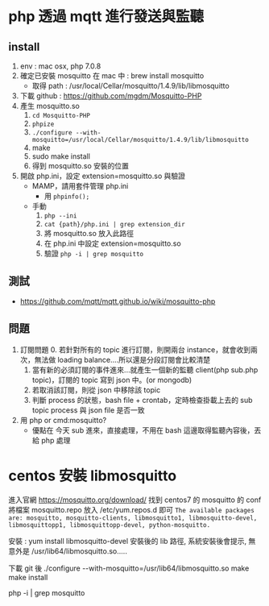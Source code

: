 # php 透過 mqtt 進行發送與監聽
## install 

1. env : mac osx, php 7.0.8
2. 確定已安裝 mosquitto 在 mac 中 : brew install mosquitto
	- 取得 path : /usr/local/Cellar/mosquitto/1.4.9/lib/libmosquitto
3. 下載 github : https://github.com/mgdm/Mosquitto-PHP
4. 產生 mosquitto.so
	1. `cd Mosquitto-PHP`
	2. `phpize `
	3. `./configure --with-mosquitto=/usr/local/Cellar/mosquitto/1.4.9/lib/libmosquitto` 
	4. make
	5. sudo make install
	6. 得到 mosquitto.so 安裝的位置
5. 開啟 php.ini，設定 extension=mosquitto.so 與驗證
	- MAMP，請用套件管理 php.ini
		- 用 `phpinfo();`
	- 手動
		1. `php --ini`
		2. `cat {path}/php.ini | grep extension_dir`
		3. 將 mosquitto.so 放入此路徑
		4. 在 php.ini 中設定 extension=mosquitto.so
		5. 驗證 `php -i | grep mosquitto`

## 測試

- https://github.com/mqtt/mqtt.github.io/wiki/mosquitto-php

## 問題

1. 訂閱問題
	0. 若針對所有的 topic 進行訂閱，則開兩台 instance，就會收到兩次，無法做 loading balance....所以還是分段訂閱會比較清楚
	1. 當有新的必須訂閱的事件進來...就產生一個新的監聽 client(php sub.php topic)，訂閱的 topic 寫到 json 中。(or mongodb)
	2. 若取消該訂閱，則從 json 中移除該 topic
	3. 判斷 process 的狀態，bash file + crontab，定時檢查掛載上去的 sub topic process 與 json file 是否一致
2. 用 php or cmd:mosquitto?
	- 優點在 今天 sub 進來，直接處理，不用在 bash 這邊取得監聽內容後，丟給 php 處理

	
# centos 安裝 libmosquitto

進入官網
https://mosquitto.org/download/
找到 centos7 的 mosquitto 的 conf
將檔案 mosquitto.repo 放入 /etc/yum.repos.d 即可
`The available packages are: mosquitto, mosquitto-clients, libmosquitto1, libmosquitto-devel, libmosquittopp1, libmosquittopp-devel, python-mosquitto.`

安裝 : yum install libmosquitto-devel
安裝後的 lib 路徑, 系統安裝後會提示, 無意外是 /usr/lib64/libmosquitto.so.....

下載 git 後
./configure --with-mosquitto=/usr/lib64/libmosquitto.so
make
make install

php -i | grep mosquitto